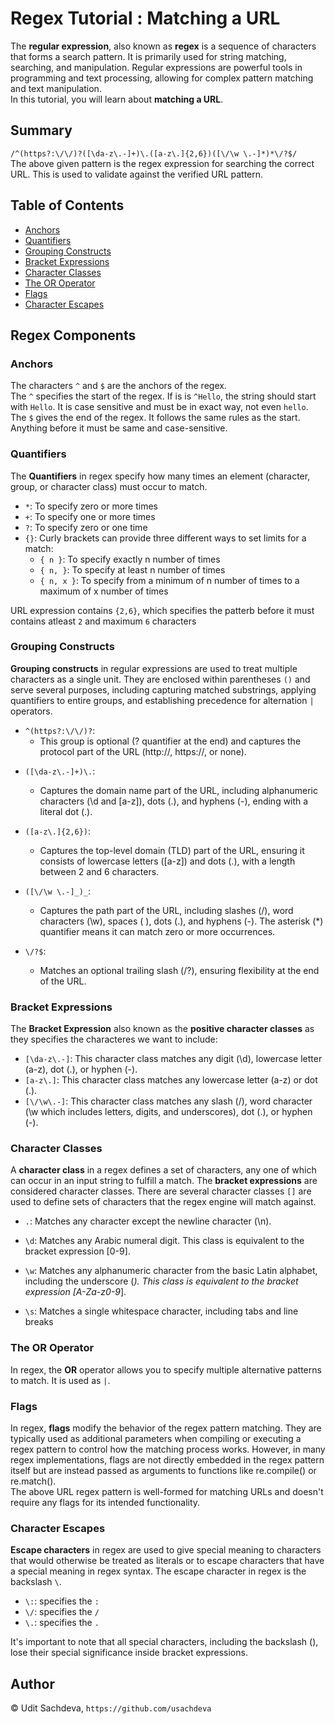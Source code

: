 # Regex Tutorial : Matching a URL

The **regular expression**, also known as **regex** is a sequence of characters that forms a search pattern. It is primarily used for string matching, searching, and manipulation. Regular expressions are powerful tools in programming and text processing, allowing for complex pattern matching and text manipulation.  
In this tutorial, you will learn about **matching a URL**.

## Summary

`/^(https?:\/\/)?([\da-z\.-]+)\.([a-z\.]{2,6})([\/\w \.-]*)*\/?$/`  
The above given pattern is the regex expression for searching the correct URL. This is used to validate against the verified URL pattern.

## Table of Contents

-   [Anchors](#anchors)
-   [Quantifiers](#quantifiers)
-   [Grouping Constructs](#grouping-constructs)
-   [Bracket Expressions](#bracket-expressions)
-   [Character Classes](#character-classes)
-   [The OR Operator](#the-or-operator)
-   [Flags](#flags)
-   [Character Escapes](#character-escapes)

## Regex Components

### Anchors

The characters `^` and `$` are the anchors of the regex.  
The `^` specifies the start of the regex. If is is `^Hello`, the string should start with `Hello`. It is case sensitive and must be in exact way, not even `hello`.  
The `$` gives the end of the regex. It follows the same rules as the start. Anything before it must be same and case-sensitive.

### Quantifiers

The **Quantifiers** in regex specify how many times an element (character, group, or character class) must occur to match.

-   `*`: To specify zero or more times
-   `+`: To specify one or more times
-   `?`: To specify zero or one time
-   `{}`: Curly brackets can provide three different ways to set limits for a match:
    -   `{ n }`: To specify exactly n number of times
    -   `{ n, }`: To specify at least n number of times
    -   `{ n, x }`: To specify from a minimum of n number of times to a maximum of x number of times

URL expression contains `{2,6}`, which specifies the patterb before it must contains atleast `2` and maximum `6` characters

### Grouping Constructs

**Grouping constructs** in regular expressions are used to treat multiple characters as a single unit. They are enclosed within parentheses `()` and serve several purposes, including capturing matched substrings, applying quantifiers to entire groups, and establishing precedence for alternation `|` operators.

-   `^(https?:\/\/)?`:
    -   This group is optional (? quantifier at the end) and captures the protocol part of the URL (http://, https://, or none).

*   `([\da-z\.-]+)\.`:
    -   Captures the domain name part of the URL, including alphanumeric characters (\d and [a-z]), dots (.), and hyphens (-), ending with a literal dot (.).
*   `([a-z\.]{2,6})`:
    -   Captures the top-level domain (TLD) part of the URL, ensuring it consists of lowercase letters ([a-z]) and dots (.), with a length between 2 and 6 characters.
*   `([\/\w \.-]_)_`:

    -   Captures the path part of the URL, including slashes (\/), word characters (\w), spaces ( ), dots (.), and hyphens (-). The asterisk (\*) quantifier means it can match zero or more occurrences.

*   `\/?$`:
    -   Matches an optional trailing slash (\/?), ensuring flexibility at the end of the URL.

### Bracket Expressions

The **Bracket Expression** also known as the **positive character classes** as they specifies the characteres we want to include:

-   `[\da-z\.-]`: This character class matches any digit (\d), lowercase letter (a-z), dot (.), or hyphen (-).
-   `[a-z\.]`: This character class matches any lowercase letter (a-z) or dot (.).
-   `[\/\w\.-]`: This character class matches any slash (\/), word character (\w which includes letters, digits, and underscores), dot (.), or hyphen (-).

### Character Classes

A **character class** in a regex defines a set of characters, any one of which can occur in an input string to fulfill a match. The **bracket expressions** are considered character classes. There are several character classes `[]` are used to define sets of characters that the regex engine will match against.

-   `.`: Matches any character except the newline character (\n).

*   `\d`: Matches any Arabic numeral digit. This class is equivalent to the bracket expression [0-9].

-   `\w`: Matches any alphanumeric character from the basic Latin alphabet, including the underscore (_). This class is equivalent to the bracket expression [A-Za-z0-9_].

-   `\s`: Matches a single whitespace character, including tabs and line breaks

### The OR Operator

In regex, the **OR** operator allows you to specify multiple alternative patterns to match. It is used as `|`.

### Flags

In regex, **flags** modify the behavior of the regex pattern matching. They are typically used as additional parameters when compiling or executing a regex pattern to control how the matching process works. However, in many regex implementations, flags are not directly embedded in the regex pattern itself but are instead passed as arguments to functions like re.compile() or re.match().  
The above URL regex pattern is well-formed for matching URLs and doesn't require any flags for its intended functionality.

### Character Escapes

**Escape characters** in regex are used to give special meaning to characters that would otherwise be treated as literals or to escape characters that have a special meaning in regex syntax. The escape character in regex is the backslash `\`.

-   `\:`: specifies the `:`
-   `\/`: specifies the `/`
-   `\.`: specifies the `.`

It's important to note that all special characters, including the backslash (\), lose their special significance inside bracket expressions.

## Author

© Udit Sachdeva, `https://github.com/usachdeva`
